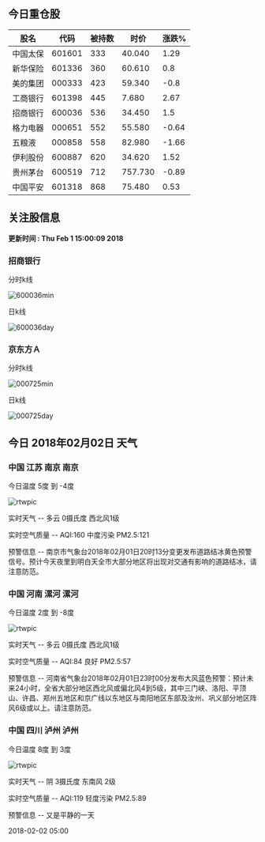 
## 今日重仓股 

|股名|代码|被持数|时价|涨跌%|
|---|---|---|---|---|
|中国太保|601601|333|40.040|1.29|
|新华保险|601336|360|60.610|0.8|
|美的集团|000333|423|59.340|-0.8|
|工商银行|601398|445|7.680|2.67|
|招商银行|600036|536|34.450|1.5|
|格力电器|000651|552|55.580|-0.64|
|五粮液|000858|558|82.980|-1.66|
|伊利股份|600887|620|34.620|1.52|
|贵州茅台|600519|712|757.730|-0.89|
|中国平安|601318|868|75.480|0.53|

## 关注股信息
**更新时间 : Thu Feb  1 15:00:09 2018**
### 招商银行 
分时k线

![600036min](http://image.sinajs.cn/newchart/min/n/sh600036.gif)

日k线

![600036day](http://image.sinajs.cn/newchart/daily/n/sh600036.gif)

### 京东方Ａ 
分时k线

![000725min](http://image.sinajs.cn/newchart/min/n/sz000725.gif)

日k线

![000725day](http://image.sinajs.cn/newchart/daily/n/sz000725.gif)
## 今日 2018年02月02日 天气
### 中国 江苏 南京 南京

今日温度 5度 到 -4度

![rtwpic](http://app1.showapi.com/weather/icon/night/01.png)

实时天气 -- 多云 0摄氏度 西北风1级

实时空气质量 -- AQI:160 中度污染 PM2.5:121

预警信息 -- 南京市气象台2018年02月01日20时13分变更发布道路结冰黄色预警信号。预计今天夜里到明白天全市大部分地区将出现对交通有影响的道路结冰，请注意防范。
    
### 中国 河南 漯河 漯河

今日温度 2度 到 -8度

![rtwpic](http://app1.showapi.com/weather/icon/night/01.png)

实时天气 -- 多云 0摄氏度 西北风1级

实时空气质量 -- AQI:84 良好 PM2.5:57

预警信息 -- 河南省气象台2018年02月01日23时00分发布大风蓝色预警：预计未来24小时，全省大部分地区西北风或偏北风4到5级，其中三门峡、洛阳、平顶山、许昌、郑州五地区和京广线以东地区与南阳地区东部及汝州、巩义部分地区阵风6级或以上。请注意防范。
    
### 中国 四川 泸州 泸州

今日温度 8度 到 3度

![rtwpic](http://app1.showapi.com/weather/icon/night/02.png)

实时天气 -- 阴 3摄氏度 东南风 2级

实时空气质量 -- AQI:119 轻度污染 PM2.5:89

预警信息 -- 又是平静的一天
    
2018-02-02 05:00